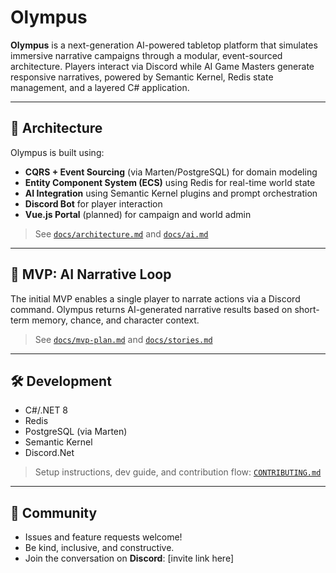 # Olympus

**Olympus** is a next-generation AI-powered tabletop platform that simulates immersive narrative campaigns through a modular, event-sourced architecture. Players interact via Discord while AI Game Masters generate responsive narratives, powered by Semantic Kernel, Redis state management, and a layered C# application.

---

## 🔧 Architecture

Olympus is built using:

- **CQRS + Event Sourcing** (via Marten/PostgreSQL) for domain modeling
- **Entity Component System (ECS)** using Redis for real-time world state
- **AI Integration** using Semantic Kernel plugins and prompt orchestration
- **Discord Bot** for player interaction
- **Vue.js Portal** (planned) for campaign and world admin

> See [`docs/architecture.md`](docs/architecture.md) and [`docs/ai.md`](docs/ai.md)

---

## 🚀 MVP: AI Narrative Loop

The initial MVP enables a single player to narrate actions via a Discord command. Olympus returns AI-generated narrative results based on short-term memory, chance, and character context.

> See [`docs/mvp-plan.md`](docs/mvp-plan.md) and [`docs/stories.md`](docs/stories.md)

---

## 🛠️ Development

- C#/.NET 8
- Redis
- PostgreSQL (via Marten)
- Semantic Kernel
- Discord.Net

> Setup instructions, dev guide, and contribution flow: [`CONTRIBUTING.md`](CONTRIBUTING.md)

---

## 🤝 Community

- Issues and feature requests welcome!
- Be kind, inclusive, and constructive.
- Join the conversation on **Discord**: [invite link here]

